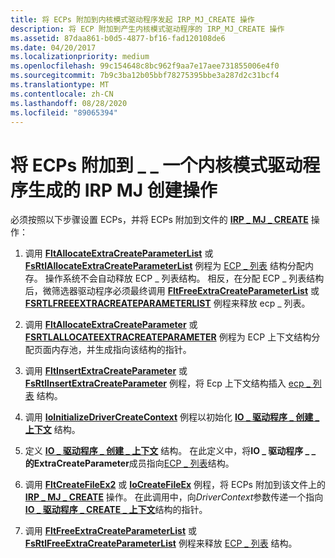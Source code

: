 ```yaml
---
title: 将 ECPs 附加到内核模式驱动程序发起 IRP_MJ_CREATE 操作
description: 将 ECP 附加到产生内核模式驱动程序的 IRP_MJ_CREATE 操作
ms.assetid: 87daa861-b0d5-4877-bf16-fad120108de6
ms.date: 04/20/2017
ms.localizationpriority: medium
ms.openlocfilehash: 99c154648c8bc962f9aa7e17aee731855006e4f0
ms.sourcegitcommit: 7b9c3ba12b05bbf78275395bbe3a287d2c31bcf4
ms.translationtype: MT
ms.contentlocale: zh-CN
ms.lasthandoff: 08/28/2020
ms.locfileid: "89065394"
---
```

# <a name="attaching-ecps-to-irp_mj_create-operations-that-a-kernel-mode-driver-originated"></a>将 ECPs 附加到 \_ \_ 一个内核模式驱动程序生成的 IRP MJ 创建操作


必须按照以下步骤设置 ECPs，并将 ECPs 附加到文件的 [**IRP \_ MJ \_ CREATE**](./irp-mj-create.md) 操作：

1.  调用 [**FltAllocateExtraCreateParameterList**](/windows-hardware/drivers/ddi/fltkernel/nf-fltkernel-fltallocateextracreateparameterlist) 或 [**FsRtlAllocateExtraCreateParameterList**](/windows-hardware/drivers/ddi/ntifs/nf-ntifs-fsrtlallocateextracreateparameterlist) 例程为 [ECP \_ 列表](/previous-versions/windows/hardware/drivers/ff540148(v=vs.85)) 结构分配内存。 操作系统不会自动释放 ECP \_ 列表结构。 相反，在分配 ECP \_ 列表结构后，微筛选器驱动程序必须最终调用 [**FltFreeExtraCreateParameterList**](/windows-hardware/drivers/ddi/fltkernel/nf-fltkernel-fltfreeextracreateparameterlist) 或 [**FSRTLFREEEXTRACREATEPARAMETERLIST**](/windows-hardware/drivers/ddi/ntifs/nf-ntifs-fsrtlfreeextracreateparameterlist) 例程来释放 ecp \_ 列表。

2.  调用 [**FltAllocateExtraCreateParameter**](/windows-hardware/drivers/ddi/fltkernel/nf-fltkernel-fltallocateextracreateparameter) 或 [**FSRTLALLOCATEEXTRACREATEPARAMETER**](/windows-hardware/drivers/ddi/ntifs/nf-ntifs-fsrtlallocateextracreateparameter) 例程为 ECP 上下文结构分配页面内存池，并生成指向该结构的指针。

3.  调用 [**FltInsertExtraCreateParameter**](/windows-hardware/drivers/ddi/fltkernel/nf-fltkernel-fltinsertextracreateparameter) 或 [**FsRtlInsertExtraCreateParameter**](/windows-hardware/drivers/ddi/ntifs/nf-ntifs-fsrtlinsertextracreateparameter) 例程，将 Ecp 上下文结构插入 [ecp \_ 列表](/previous-versions/windows/hardware/drivers/ff540148(v=vs.85)) 结构。

4.  调用 [**IoInitializeDriverCreateContext**](/windows-hardware/drivers/ddi/ntddk/nf-ntddk-ioinitializedrivercreatecontext) 例程以初始化 [**IO \_ 驱动程序 \_ 创建 \_ 上下文**](/windows-hardware/drivers/ddi/ntddk/ns-ntddk-_io_driver_create_context) 结构。

5.  定义 [**IO \_ 驱动程序 \_ 创建 \_ 上下文**](/windows-hardware/drivers/ddi/ntddk/ns-ntddk-_io_driver_create_context) 结构。 在此定义中，将**IO \_ 驱动程序 \_ \_ **的**ExtraCreateParameter**成员指向[ECP \_ 列表](/previous-versions/windows/hardware/drivers/ff540148(v=vs.85))结构。

6.  调用 [**FltCreateFileEx2**](/windows-hardware/drivers/ddi/fltkernel/nf-fltkernel-fltcreatefileex2) 或 [**IoCreateFileEx**](/windows-hardware/drivers/ddi/ntddk/nf-ntddk-iocreatefileex) 例程，将 ECPs 附加到该文件上的 [**IRP \_ MJ \_ CREATE**](./irp-mj-create.md) 操作。 在此调用中，向*DriverContext*参数传递一个指向[**IO \_ 驱动程序 \_ CREATE \_ 上下文**](/windows-hardware/drivers/ddi/ntddk/ns-ntddk-_io_driver_create_context)结构的指针。

7.  调用 [**FltFreeExtraCreateParameterList**](/windows-hardware/drivers/ddi/fltkernel/nf-fltkernel-fltfreeextracreateparameterlist) 或 [**FsRtlFreeExtraCreateParameterList**](/windows-hardware/drivers/ddi/ntifs/nf-ntifs-fsrtlfreeextracreateparameterlist) 例程来释放 [ECP \_ 列表](/previous-versions/windows/hardware/drivers/ff540148(v=vs.85)) 结构。

 

